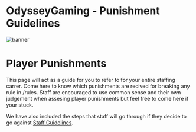 # OdysseyGaming - Punishment Guidelines
![banner](https://cdn.discordapp.com/attachments/296281857232732161/923333617327952012/unknown.png)
# Player Punishments 

This page will act as a guide for you to refer to for your entire staffing carrer. Come here to know which punishments are recived for breaking any rule in /rules. Staff are encouraged to use common sense and their own judgement when assesing player punishments but feel free to come here if your stuck.

We have also included the steps that staff will go through if they decide to go against [Staff Guidelines](https://github.com/MrPazzo/OdysseyGaming/blob/main/Pages/Staff%20Guidelines.md).

